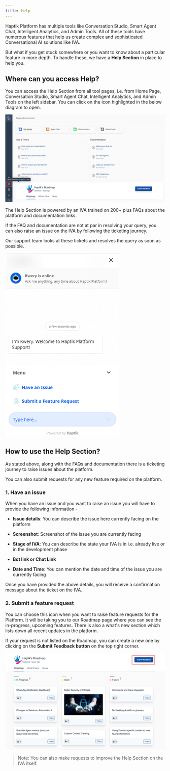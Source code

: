 ```yaml
---
title: Help
---
```


Haptik Platform has multiple tools like Conversation Studio, Smart Agent Chat, Intelligent Analytics, and Admin Tools. All of these tools have numerous features that help us create complex and sophisticated Conversational AI solutions like IVA.

But what if you get stuck somewhere or you want to know about a particular feature in more depth. To handle these, we have a **Help Section** in place to help you. 

## Where can you access **Help**?

You can access the Help Section from all tool pages, i.e. from Home Page, Conversation Studio, Smart Agent Chat, Intelligent Analytics, and Admin Tools on the left sidebar. You can click on the icon highlighted in the below diagram to open.

![SupportBot1](assets/PS1.png)

The Help Section is powered by an IVA trained on 200+ plus FAQs about the platform and documentation links. 

If the FAQ and documentation are not at par in resolving your query, you can also raise an issue on the IVA by following the ticketing journey.

Our support team looks at these tickets and resolves the query as soon as possible.

![open_help](assets/psbv2.png)

## How to use the Help Section?

As stated above, along with the FAQs and documentation there is a ticketing journey to raise issues about the platform. 

You can also submit requests for any new feature required on the platform. 

### 1. Have an issue

When you have an issue and you want to raise an issue you will have to provide the following information - 

- **Issue details**: You can describe the issue here currently facing on the platform

- **Screenshot**: Screenshot of the issue you are currently facing

- **Stage of IVA**: You can describe the state your IVA is in i.e. already live or in the development phase

- **Bot link or Chat Link**

- **Date and Time**: You can mention the date and time of the issue you are currently facing

Once you have provided the above details, you will receive a confirmation message about the ticket on the IVA.

### 2. Submit a feature request

You can choose this icon when you want to raise feature requests for the Platform. It will be taking you to our Roadmap page where you can see the in-progress, upcoming features. There is also a what's new section which lists down all recent updates in the platform. 

If your request is not listed on the Roadmap, you can create a new one by clicking on the **Submit Feedback button** on the top right corner.

![SupportBot4](assets/PS4.png)

> Note: You can also make requests to improve the Help Section on the IVA itself.
